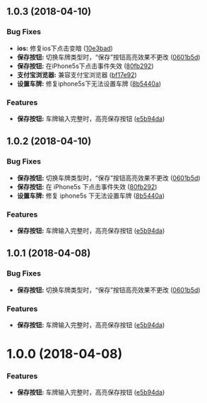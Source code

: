 <a name="1.0.3"></a>
## 1.0.3 (2018-04-10)


### Bug Fixes

* **ios:** 修复ios下点击变暗 ([10e3bad](https://github.com/liaoyinglong/plate-number-input/commit/10e3bad))
* **保存按钮:** 切换车牌类型时，“保存”按钮高亮效果不更改 ([0601b5d](https://github.com/liaoyinglong/plate-number-input/commit/0601b5d))
* **保存按钮:** 在iPhone5s下点击事件失效 ([80fb292](https://github.com/liaoyinglong/plate-number-input/commit/80fb292))
* **支付宝浏览器:** 兼容支付宝浏览器 ([bf17e92](https://github.com/liaoyinglong/plate-number-input/commit/bf17e92))
* **设置车牌:** 修复iphone5s下无法设置车牌 ([8b5440a](https://github.com/liaoyinglong/plate-number-input/commit/8b5440a))


### Features

* **保存按钮:** 车牌输入完整时，高亮保存按钮 ([e5b94da](https://github.com/liaoyinglong/plate-number-input/commit/e5b94da))



<a name="1.0.2"></a>

## 1.0.2 (2018-04-10)

### Bug Fixes

* **保存按钮:** 切换车牌类型时，“保存”按钮高亮效果不更改 ([0601b5d](https://github.com/liaoyinglong/plate-number-input/commit/0601b5d))
* **保存按钮:** 在 iPhone5s 下点击事件失效 ([80fb292](https://github.com/liaoyinglong/plate-number-input/commit/80fb292))
* **设置车牌:** 修复 iphone5s 下无法设置车牌 ([8b5440a](https://github.com/liaoyinglong/plate-number-input/commit/8b5440a))

### Features

* **保存按钮:** 车牌输入完整时，高亮保存按钮 ([e5b94da](https://github.com/liaoyinglong/plate-number-input/commit/e5b94da))

<a name="1.0.1"></a>

## 1.0.1 (2018-04-08)

### Bug Fixes

* **保存按钮:** 切换车牌类型时，“保存”按钮高亮效果不更改 ([0601b5d](https://github.com/liaoyinglong/plate-number-input/commit/0601b5d))

### Features

* **保存按钮:** 车牌输入完整时，高亮保存按钮 ([e5b94da](https://github.com/liaoyinglong/plate-number-input/commit/e5b94da))

<a name="1.0.0"></a>

# 1.0.0 (2018-04-08)

### Features

* **保存按钮:** 车牌输入完整时，高亮保存按钮 ([e5b94da](https://github.com/liaoyinglong/plate-number-input/commit/e5b94da))
